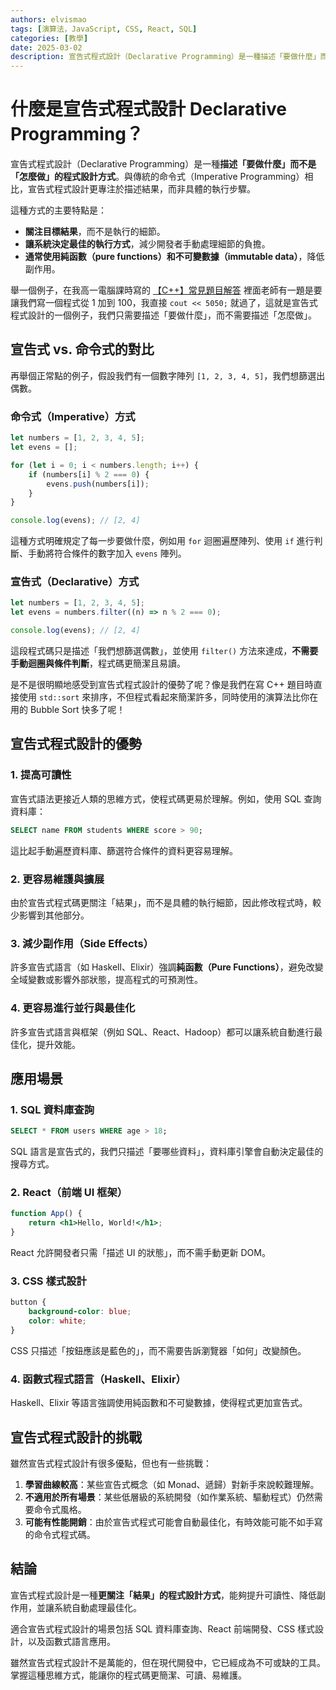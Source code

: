 ```yaml
---
authors: elvismao
tags: [演算法，JavaScript, CSS, React, SQL]
categories: [教學]
date: 2025-03-02
description: 宣告式程式設計（Declarative Programming）是一種描述「要做什麼」而不是「怎麼做」的程式設計方式。
---
```


# 什麼是宣告式程式設計 Declarative Programming？

宣告式程式設計（Declarative Programming）是一種**描述「要做什麼」而不是「怎麼做」的程式設計方式**。與傳統的命令式（Imperative Programming）相比，宣告式程式設計更專注於描述結果，而非具體的執行步驟。

這種方式的主要特點是：

- **關注目標結果**，而不是執行的細節。
- **讓系統決定最佳的執行方式**，減少開發者手動處理細節的負擔。
- **通常使用純函數（pure functions）和不可變數據（immutable data）**，降低副作用。

舉一個例子，在我高一電腦課時寫的 [【C++】常見題目解答](/p/sysh_cpp) 裡面老師有一題是要讓我們寫一個程式從 1 加到 100，我直接 `cout << 5050;` 就過了，這就是宣告式程式設計的一個例子，我們只需要描述「要做什麼」，而不需要描述「怎麼做」。

## 宣告式 vs. 命令式的對比

再舉個正常點的例子，假設我們有一個數字陣列 `[1, 2, 3, 4, 5]`，我們想篩選出偶數。

### 命令式（Imperative）方式

```javascript
let numbers = [1, 2, 3, 4, 5];
let evens = [];

for (let i = 0; i < numbers.length; i++) {
    if (numbers[i] % 2 === 0) {
        evens.push(numbers[i]);
    }
}

console.log(evens); // [2, 4]
```

這種方式明確規定了每一步要做什麼，例如用 `for` 迴圈遍歷陣列、使用 `if` 進行判斷、手動將符合條件的數字加入 `evens` 陣列。

### 宣告式（Declarative）方式

```javascript
let numbers = [1, 2, 3, 4, 5];
let evens = numbers.filter((n) => n % 2 === 0);

console.log(evens); // [2, 4]
```

這段程式碼只是描述「我們想篩選偶數」，並使用 `filter()` 方法來達成，**不需要手動迴圈與條件判斷**，程式碼更簡潔且易讀。

是不是很明顯地感受到宣告式程式設計的優勢了呢？像是我們在寫 C++ 題目時直接使用 `std::sort` 來排序，不但程式看起來簡潔許多，同時使用的演算法比你在用的 Bubble Sort 快多了呢！

## 宣告式程式設計的優勢

### 1. 提高可讀性

宣告式語法更接近人類的思維方式，使程式碼更易於理解。例如，使用 SQL 查詢資料庫：

```sql
SELECT name FROM students WHERE score > 90;
```

這比起手動遍歷資料庫、篩選符合條件的資料更容易理解。

### 2. 更容易維護與擴展

由於宣告式程式碼更關注「結果」，而不是具體的執行細節，因此修改程式時，較少影響到其他部分。

### 3. 減少副作用（Side Effects）

許多宣告式語言（如 Haskell、Elixir）強調**純函數（Pure Functions）**，避免改變全域變數或影響外部狀態，提高程式的可預測性。

### 4. 更容易進行並行與最佳化

許多宣告式語言與框架（例如 SQL、React、Hadoop）都可以讓系統自動進行最佳化，提升效能。

## 應用場景

### 1. SQL 資料庫查詢

```sql
SELECT * FROM users WHERE age > 18;
```

SQL 語言是宣告式的，我們只描述「要哪些資料」，資料庫引擎會自動決定最佳的搜尋方式。

### 2. React（前端 UI 框架）

```jsx
function App() {
    return <h1>Hello, World!</h1>;
}
```

React 允許開發者只需「描述 UI 的狀態」，而不需手動更新 DOM。

### 3. CSS 樣式設計

```css
button {
    background-color: blue;
    color: white;
}
```

CSS 只描述「按鈕應該是藍色的」，而不需要告訴瀏覽器「如何」改變顏色。

### 4. **函數式程式語言（Haskell、Elixir）**

Haskell、Elixir 等語言強調使用純函數和不可變數據，使得程式更加宣告式。

## 宣告式程式設計的挑戰

雖然宣告式程式設計有很多優點，但也有一些挑戰：

1. **學習曲線較高**：某些宣告式概念（如 Monad、遞歸）對新手來說較難理解。
2. **不適用於所有場景**：某些低層級的系統開發（如作業系統、驅動程式）仍然需要命令式風格。
3. **可能有性能開銷**：由於宣告式程式可能會自動最佳化，有時效能可能不如手寫的命令式程式碼。

## 結論

宣告式程式設計是一種**更關注「結果」的程式設計方式**，能夠提升可讀性、降低副作用，並讓系統自動處理最佳化。

適合宣告式程式設計的場景包括 SQL 資料庫查詢、React 前端開發、CSS 樣式設計，以及函數式語言應用。

雖然宣告式程式設計不是萬能的，但在現代開發中，它已經成為不可或缺的工具。掌握這種思維方式，能讓你的程式碼更簡潔、可讀、易維護。

